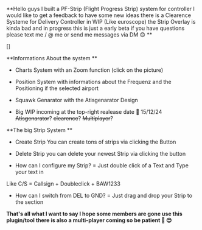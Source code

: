 **Hello guys I built a PF-Strip (Flight Progress Strip) system for controller I would like to get a feedback to have some new ideas there is a Clearence Systeme for Delivery Controller in WIP (Like euroscope) the Strip Overlay is kinda bad and in  progress this is just a early beta if you have questions please text me / @ me or send me messages via DM 😊 **

[]

**Informations About the system **

- Charts System with an Zoom function (click on the picture)

- Position System with informations about the Frequenz and the Positioning if the selected airport 

- Squawk Genarator with the Atisgenarator Design 

- Big WIP incoming at the top-right  realease date 📅  15/12/24  ~~Atisgenarator~~? ~~clearence~~?  ~~Multiplayer~~?

**The big Strip System **

- Create Strip You can create tons of strips via clicking the Button

- Delete Strip you can delete your newest  Strip via clicking the button 

- How can  I configure my Strip? = Just double click of a Text and Type your text in 

Like C/S = Callsign + Doubleclick + BAW1233 

- How can I switch from DEL to GND? = Just drag and drop your Strip to the section 


**That's all what I want to say I hope some members are gone use this plugin/tool there is also a multi-player coming so be patient 🙏 😊**
